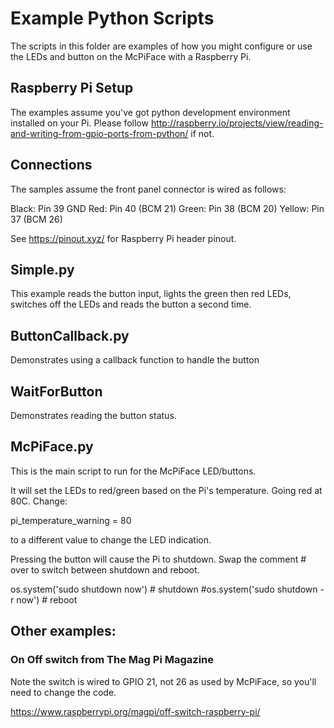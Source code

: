# Example Python Scripts

The scripts in this folder are examples of how you might configure or use the LEDs and button on the McPiFace with a Raspberry Pi.


## Raspberry Pi Setup

The examples assume you've got python development environment installed on your Pi. Please follow http://raspberry.io/projects/view/reading-and-writing-from-gpio-ports-from-python/ if not.

## Connections

The samples assume the front panel connector is wired as follows: 

Black: Pin 39 GND
Red: Pin 40 (BCM 21)
Green: Pin 38 (BCM 20)
Yellow: Pin 37 (BCM 26)

See https://pinout.xyz/ for Raspberry Pi header pinout.


## Simple.py

This example reads the button input, lights the green then red LEDs, switches off the LEDs and reads the button a second time.

## ButtonCallback.py

Demonstrates using a callback function to handle the button

## WaitForButton

Demonstrates reading the button status.


## McPiFace.py

This is the main script to run for the McPiFace LED/buttons. 

It will set the LEDs to red/green based on the Pi's temperature. Going red at 80C. Change:

pi_temperature_warning = 80

to a different value to change the LED indication.


Pressing the button will cause the Pi to shutdown. Swap the comment # over to switch between shutdown and reboot.

os.system('sudo shutdown now') # shutdown
#os.system('sudo shutdown -r now') # reboot



## Other examples:

### On Off switch from The Mag Pi Magazine 

Note the switch is wired to GPIO 21, not 26 as used by McPiFace, so you'll need to change the code.

https://www.raspberrypi.org/magpi/off-switch-raspberry-pi/